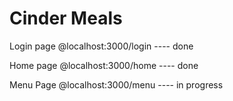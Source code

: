 # Cinder Meals

Login page
@localhost:3000/login ---- done

Home page
@localhost:3000/home ---- done

Menu Page
@localhost:3000/menu ---- in progress
